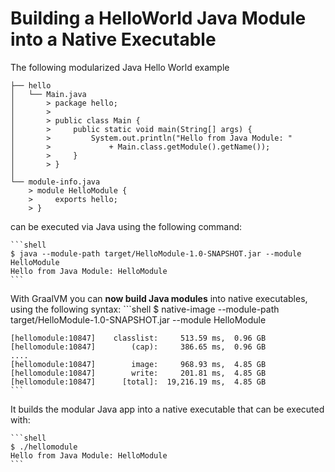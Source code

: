 # Building a HelloWorld Java Module into a Native Executable

The following modularized Java Hello World example

    ├── hello
    │   └── Main.java
    │       > package hello;
    │       > 
    │       > public class Main {
    │       >     public static void main(String[] args) {
    │       >         System.out.println("Hello from Java Module: "
    │       >             + Main.class.getModule().getName());
    │       >     }
    │       > }
    │
    └── module-info.java
        > module HelloModule {
        >     exports hello;
        > }

can be executed via Java using the following command:
    
    ```shell
    $ java --module-path target/HelloModule-1.0-SNAPSHOT.jar --module HelloModule
    Hello from Java Module: HelloModule
    ```
    
With GraalVM you can **now build Java modules** into native executables, using the following syntax:
    ```shell
    $ native-image --module-path target/HelloModule-1.0-SNAPSHOT.jar --module HelloModule

    [hellomodule:10847]    classlist:     513.59 ms,  0.96 GB
    [hellomodule:10847]        (cap):     386.65 ms,  0.96 GB
    ....
    [hellomodule:10847]        image:     968.93 ms,  4.85 GB
    [hellomodule:10847]        write:     201.81 ms,  4.85 GB
    [hellomodule:10847]      [total]:  19,216.19 ms,  4.85 GB
    ```                                      
It builds the modular Java app into a native executable that can be executed with:
    
    ```shell
    $ ./hellomodule 
    Hello from Java Module: HelloModule
    ```
